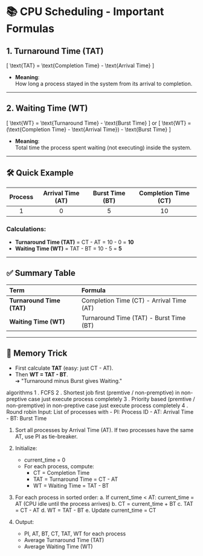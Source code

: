
# 📚 CPU Scheduling - Important Formulas

## 1. Turnaround Time (TAT)

\[
\text{TAT} = \text{Completion Time} - \text{Arrival Time}
\]

- **Meaning**:  
  How long a process stayed in the system from its arrival to completion.

---

## 2. Waiting Time (WT)

\[
\text{WT} = \text{Turnaround Time} - \text{Burst Time}
\]
or
\[
\text{WT} = (\text{Completion Time} - \text{Arrival Time}) - \text{Burst Time}
\]

- **Meaning**:  
  Total time the process spent waiting (not executing) inside the system.

---

## 🛠 Quick Example

| Process | Arrival Time (AT) | Burst Time (BT) | Completion Time (CT) |
|:-------:|:-----------------:|:---------------:|:--------------------:|
|    1    |        0           |        5        |          10          |

### Calculations:
- **Turnaround Time (TAT)** = CT - AT = 10 - 0 = **10**
- **Waiting Time (WT)** = TAT - BT = 10 - 5 = **5**

---

## ✅ Summary Table

| Term | Formula |
|:----|:--------|
| **Turnaround Time (TAT)** | Completion Time (CT) - Arrival Time (AT) |
| **Waiting Time (WT)** | Turnaround Time (TAT) - Burst Time (BT) |

---

## 🎯 Memory Trick
- First calculate **TAT** (easy: just CT - AT).
- Then **WT = TAT - BT**.  
  ➔ "Turnaround minus Burst gives Waiting."

algorithms
1 . FCFS
2 . Shortest job first (premtive / non-premptive) in non-preptive case just execute process completely
3 . Priority based (premtive / non-premptive) in non-preptive case just execute process completely
4 . Round robin
Input: List of processes with 
       - PI: Process ID 
       - AT: Arrival Time 
       - BT: Burst Time

1. Sort all processes by Arrival Time (AT).
   If two processes have the same AT, use PI as tie-breaker.

2. Initialize:
   - current_time = 0
   - For each process, compute:
     - CT  = Completion Time
     - TAT = Turnaround Time = CT - AT
     - WT  = Waiting Time = TAT - BT

3. For each process in sorted order:
   a. If current_time < AT:
         current_time = AT   (CPU idle until the process arrives)
   b. CT = current_time + BT
   c. TAT = CT - AT
   d. WT = TAT - BT
   e. Update current_time = CT

4. Output:
   - PI, AT, BT, CT, TAT, WT for each process
   - Average Turnaround Time (TAT)
   - Average Waiting Time (WT)
